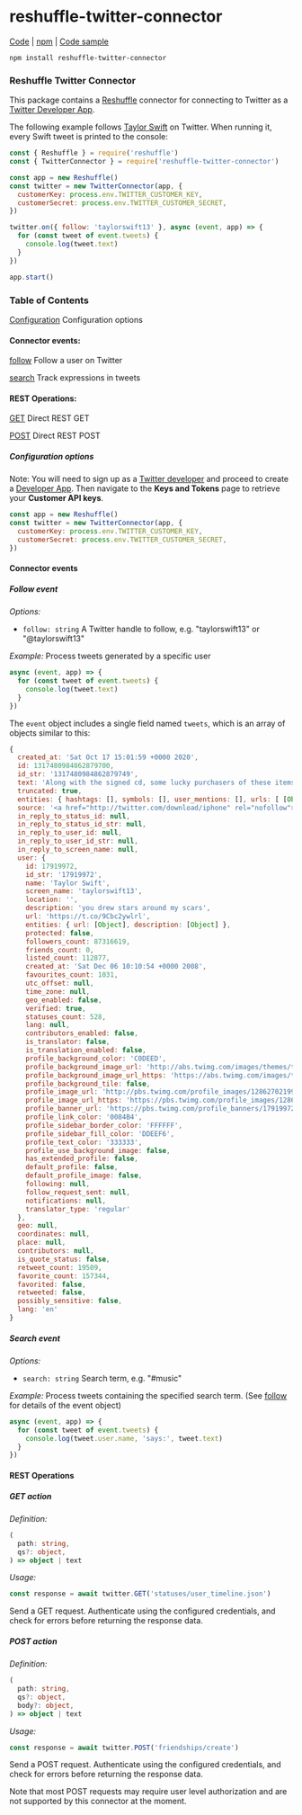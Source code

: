 # reshuffle-twitter-connector

[Code](https://github.com/reshufflehq/reshuffle-twitter-connector) |
[npm](https://www.npmjs.com/package/reshuffle-twitter-connector) |
[Code sample](https://github.com/reshufflehq/reshuffle-twitter-connector/tree/master/examples)

`npm install reshuffle-twitter-connector`

### Reshuffle Twitter Connector

This package contains a [Reshuffle](https://github.com/reshufflehq/reshuffle)
connector for connecting to Twitter as a
[Twitter Developer App](https://developer.twitter.com/en/docs/apps/overview).

The following example follows [Taylor Swift](https://twitter.com/taylorswift13) on
Twitter. When running it, every Swift tweet is printed to the
console:

```js
const { Reshuffle } = require('reshuffle')
const { TwitterConnector } = require('reshuffle-twitter-connector')

const app = new Reshuffle()
const twitter = new TwitterConnector(app, {
  customerKey: process.env.TWITTER_CUSTOMER_KEY,
  customerSecret: process.env.TWITTER_CUSTOMER_SECRET,
})

twitter.on({ follow: 'taylorswift13' }, async (event, app) => {
  for (const tweet of event.tweets) {
    console.log(tweet.text)
  }
})

app.start()

```

### Table of Contents

[Configuration](#configuration) Configuration options

#### Connector events:

[follow](#follow) Follow a user on Twitter

[search](#search) Track expressions in tweets

#### REST Operations:

[GET](#GET) Direct REST GET

[POST](#POST) Direct REST POST

##### <a name="configuration"></a>Configuration options

Note: You will need to sign up as a
[Twitter developer](https://developer.twitter.com/en/docs/developer-portal/overview) and proceed to create a
[Developer App](https://developer.twitter.com/en/docs/apps/overview). Then
navigate to the **Keys and Tokens** page to retrieve your **Customer API keys**.

```js
const app = new Reshuffle()
const twitter = new TwitterConnector(app, {
  customerKey: process.env.TWITTER_CUSTOMER_KEY,
  customerSecret: process.env.TWITTER_CUSTOMER_SECRET,
})
```

#### Connector events

##### <a name="follow"></a>Follow event

_Options:_

* `follow: string` A Twitter handle to follow, e.g. "taylorswift13" or "@taylorswift13"

_Example:_ Process tweets generated by a specific user

```js
async (event, app) => {
  for (const tweet of event.tweets) {
    console.log(tweet.text)
  }
})
```

The `event` object includes a single field named `tweets`, which is an array
of objects similar to this:

```js
{
  created_at: 'Sat Oct 17 15:01:59 +0000 2020',
  id: 1317480984862879700,
  id_str: '1317480984862879749',
  text: 'Along with the signed cd, some lucky purchasers of these items may even receive complimentary cat hair stuck inside… https://t.co/aQ139uxVJf',
  truncated: true,
  entities: { hashtags: [], symbols: [], user_mentions: [], urls: [ [Object] ] },
  source: '<a href="http://twitter.com/download/iphone" rel="nofollow">Twitter for iPhone</a>',
  in_reply_to_status_id: null,
  in_reply_to_status_id_str: null,
  in_reply_to_user_id: null,
  in_reply_to_user_id_str: null,
  in_reply_to_screen_name: null,
  user: {
    id: 17919972,
    id_str: '17919972',
    name: 'Taylor Swift',
    screen_name: 'taylorswift13',
    location: '',
    description: 'you drew stars around my scars',
    url: 'https://t.co/9Cbc2ywlrl',
    entities: { url: [Object], description: [Object] },
    protected: false,
    followers_count: 87316619,
    friends_count: 0,
    listed_count: 112877,
    created_at: 'Sat Dec 06 10:10:54 +0000 2008',
    favourites_count: 1031,
    utc_offset: null,
    time_zone: null,
    geo_enabled: false,
    verified: true,
    statuses_count: 528,
    lang: null,
    contributors_enabled: false,
    is_translator: false,
    is_translation_enabled: false,
    profile_background_color: 'C0DEED',
    profile_background_image_url: 'http://abs.twimg.com/images/themes/theme1/bg.png',
    profile_background_image_url_https: 'https://abs.twimg.com/images/themes/theme1/bg.png',
    profile_background_tile: false,
    profile_image_url: 'http://pbs.twimg.com/profile_images/1286270219980242945/70DWScEH_normal.jpg',
    profile_image_url_https: 'https://pbs.twimg.com/profile_images/1286270219980242945/70DWScEH_normal.jpg',
    profile_banner_url: 'https://pbs.twimg.com/profile_banners/17919972/1595563550',
    profile_link_color: '0084B4',
    profile_sidebar_border_color: 'FFFFFF',
    profile_sidebar_fill_color: 'DDEEF6',
    profile_text_color: '333333',
    profile_use_background_image: false,
    has_extended_profile: false,
    default_profile: false,
    default_profile_image: false,
    following: null,
    follow_request_sent: null,
    notifications: null,
    translator_type: 'regular'
  },
  geo: null,
  coordinates: null,
  place: null,
  contributors: null,
  is_quote_status: false,
  retweet_count: 19509,
  favorite_count: 157344,
  favorited: false,
  retweeted: false,
  possibly_sensitive: false,
  lang: 'en'
}
```

##### <a name="search"></a>Search event

_Options:_

* `search: string` Search term, e.g. "#music"

_Example:_ Process tweets containing the specified search term. 
(See [follow](#follow) for details of the event object)


```js
async (event, app) => {
  for (const tweet of event.tweets) {
    console.log(tweet.user.name, 'says:', tweet.text)
  }
})
```


#### REST Operations

##### <a name="GET"></a>GET action

_Definition:_

```ts
(
  path: string,
  qs?: object,
) => object | text
```

_Usage:_

```js
const response = await twitter.GET('statuses/user_timeline.json')
```

Send a GET request. Authenticate using the configured credentials, and
check for errors before returning the response data.

##### <a name="POST"></a>POST action

_Definition:_

```ts
(
  path: string,
  qs?: object,
  body?: object,
) => object | text
```

_Usage:_

```js
const response = await twitter.POST('friendships/create')
```

Send a POST request. Authenticate using the configured credentials, and
check for errors before returning the response data.

Note that most POST requests may require user level authorization and are
not supported by this connector at the moment.
